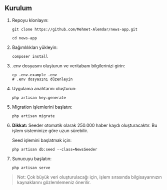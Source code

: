 ## Kurulum

1. Repoyu klonlayın:
   ```
   git clone https://github.com/Mehmet-Alemdar/news-app.git
   ```
   ```
   cd news-app
   ```

2. Bağımlılıkları yükleyin:
   ```
   composer install
   ```

3. .env dosyasını oluşturun ve veritabanı bilgilerinizi girin:
   ```
   cp .env.example .env
   # .env dosyasını düzenleyin
   ```

4. Uygulama anahtarını oluşturun:
   ```
   php artisan key:generate
   ```

5. Migration işlemlerini başlatın:
   ```
   php artisan migrate
   ```

6. **Dikkat:** Seeder otomatik olarak 250.000 haber kaydı oluşturacaktır. Bu işlem sisteminize göre uzun sürebilir.
   
   Seed işlemini başlatmak için:
   ```
   php artisan db:seed --class=NewsSeeder
   ```
   
7. Sunucuyu başlatın:
   ```
   php artisan serve
   ```

> Not: Çok büyük veri oluşturulacağı için, işlem sırasında bilgisayarınızın kaynaklarını gözlemlemeniz önerilir.